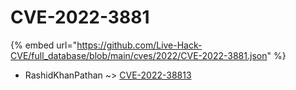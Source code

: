 # CVE-2022-3881
{% embed url="https://github.com/Live-Hack-CVE/full_database/blob/main/cves/2022/CVE-2022-3881.json" %}

* RashidKhanPathan ~> [CVE-2022-38813](https://www.alice-snow.ru/2022/database/cve-2022-3881/cve-2022-38813-rashidkhanpathan)